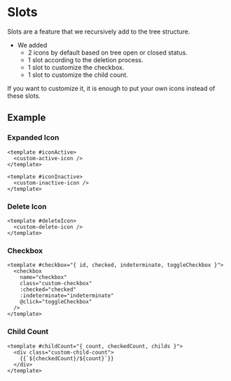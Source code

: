 # Slots

Slots are a feature that we recursively add to the tree structure. 
- We added 
  - 2 icons by default based on tree open or closed status.
  - 1 slot according to the deletion process.
  - 1 slot to customize the checkbox.
  - 1 slot to customize the child count.

If you want to customize it, it is enough to put your own icons instead of these slots.

## Example

### Expanded Icon
```vue
<template #iconActive>
  <custom-active-icon />
</template>
```
```vue
<template #iconInactive>
  <custom-inactive-icon />
</template>
```

### Delete Icon
```vue
<template #deleteIcon>
  <custom-delete-icon />
</template>
```
### Checkbox
```vue
<template #checkbox="{ id, checked, indeterminate, toggleCheckbox }">
  <checkbox
    name="checkbox"
    class="custom-checkbox"
    :checked="checked"
    :indeterminate="indeterminate"
    @click="toggleCheckbox"
  />
</template>
```

### Child Count
```vue
<template #childCount="{ count, checkedCount, childs }">
  <div class="custom-child-count">
    {{`${checkedCount}/${count}`}}
  </div>
</template>
```